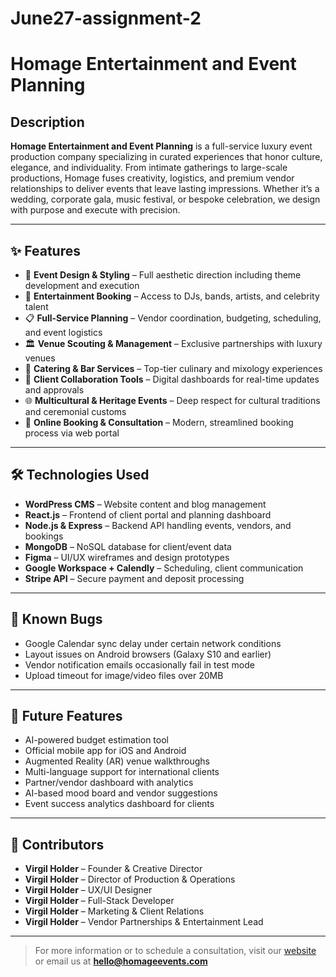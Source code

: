 # June27-assignment-2
# Homage Entertainment and Event Planning

## Description

**Homage Entertainment and Event Planning** is a full-service luxury event production company specializing in curated experiences that honor culture, elegance, and individuality. From intimate gatherings to large-scale productions, Homage fuses creativity, logistics, and premium vendor relationships to deliver events that leave lasting impressions. Whether it’s a wedding, corporate gala, music festival, or bespoke celebration, we design with purpose and execute with precision.

---

## ✨ Features

- 🎉 **Event Design & Styling** – Full aesthetic direction including theme development and execution
- 🎤 **Entertainment Booking** – Access to DJs, bands, artists, and celebrity talent
- 📋 **Full-Service Planning** – Vendor coordination, budgeting, scheduling, and event logistics
- 🏛️ **Venue Scouting & Management** – Exclusive partnerships with luxury venues
- 🥂 **Catering & Bar Services** – Top-tier culinary and mixology experiences
- 💬 **Client Collaboration Tools** – Digital dashboards for real-time updates and approvals
- 🌐 **Multicultural & Heritage Events** – Deep respect for cultural traditions and ceremonial customs
- 📲 **Online Booking & Consultation** – Modern, streamlined booking process via web portal

---

## 🛠️ Technologies Used

- **WordPress CMS** – Website content and blog management
- **React.js** – Frontend of client portal and planning dashboard
- **Node.js & Express** – Backend API handling events, vendors, and bookings
- **MongoDB** – NoSQL database for client/event data
- **Figma** – UI/UX wireframes and design prototypes
- **Google Workspace + Calendly** – Scheduling, client communication
- **Stripe API** – Secure payment and deposit processing

---

## 🐞 Known Bugs

- Google Calendar sync delay under certain network conditions
- Layout issues on Android browsers (Galaxy S10 and earlier)
- Vendor notification emails occasionally fail in test mode
- Upload timeout for image/video files over 20MB

---

## 🚀 Future Features

- AI-powered budget estimation tool
- Official mobile app for iOS and Android
- Augmented Reality (AR) venue walkthroughs
- Multi-language support for international clients
- Partner/vendor dashboard with analytics
- AI-based mood board and vendor suggestions
- Event success analytics dashboard for clients

---

## 👥 Contributors

- **Virgil Holder** – Founder & Creative Director  
- **Virgil Holder** – Director of Production & Operations  
- **Virgil Holder** – UX/UI Designer  
- **Virgil Holder** – Full-Stack Developer  
- **Virgil Holder** – Marketing & Client Relations  
- **Virgil Holder** – Vendor Partnerships & Entertainment Lead

---

> For more information or to schedule a consultation, visit our [website](https://www.homageevents.com) or email us at **hello@homageevents.com**

